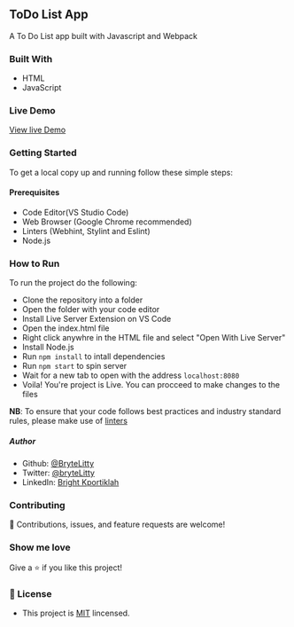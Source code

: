## ToDo List App
A To Do List app built with Javascript and Webpack

### Built With
- HTML 
- JavaScript

### Live Demo

[View live Demo](https://brytelitty.github.io/Todo-App/dist/)

### Getting Started 
To get a local copy up and running follow these simple steps:

#### Prerequisites
- Code Editor(VS Studio Code)
- Web Browser (Google Chrome recommended)
- Linters (Webhint, Stylint and Eslint)
- Node.js

### How to Run
To run the project do the following:
- Clone the repository into a folder
- Open the folder with your code editor
- Install Live Server Extension on VS Code
- Open the index.html file 
- Right click anywhre in the HTML file and select "Open With Live Server"
- Install Node.js
- Run `npm install` to intall dependencies
- Run `npm start` to spin server
- Wait for a new tab to open with the address `localhost:8080`
- Voila! You're project is Live. You can procceed to make changes to the files

**NB**: To ensure that your code follows best practices and industry standard rules, please make use of [linters](https://github.com/microverseinc/linters-config/tree/master/html-css-js)

##### Author
- Github: [@BryteLitty](https://github.com/Bryte)
- Twitter: [@bryteLitty](https://twitter.come/BryteLitty)
- LinkedIn: [Bright Kportiklah](https://www.linkedin.com/in/bright-kportiklah-05512418a/)

### Contributing
🤝 Contributions, issues, and feature requests are welcome!

### Show me love
Give a ⭐️ if you like this project!

### 📝 License

- This project is [MIT](https://github.com/BryteLitty/hello-microverse/blob/add-javascript-file/LICENSE) lincensed.


